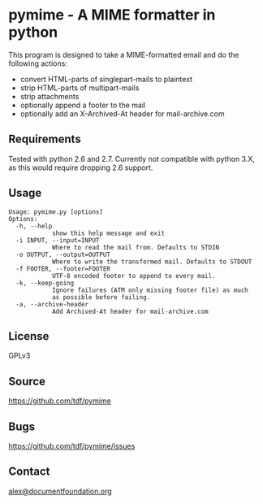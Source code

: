 pymime - A MIME formatter in python
===================================

This program is designed to take a MIME-formatted email and do the following actions:
- convert HTML-parts of singlepart-mails to plaintext
- strip HTML-parts of multipart-mails
- strip attachments
- optionally append a footer to the mail
- optionally add an X-Archived-At header for mail-archive.com

Requirements
------------

Tested with python 2.6 and 2.7.
Currently not compatible with python 3.X, as this would require dropping 2.6 support.

Usage
-----

	Usage: pymime.py [options]
	Options:
	  -h, --help
	            show this help message and exit
	  -i INPUT, --input=INPUT
	            Where to read the mail from. Defaults to STDIN
	  -o OUTPUT, --output=OUTPUT
	            Where to write the transformed mail. Defaults to STDOUT
	  -f FOOTER, --footer=FOOTER
	            UTF-8 encoded footer to append to every mail.
	  -k, --keep-going      
	            Ignore failures (ATM only missing footer file) as much
	            as possible before failing.
	  -a, --archive-header      
	            Add Archived-At header for mail-archive.com
	

License
-------

GPLv3

Source
------

https://github.com/tdf/pymime

Bugs
----

https://github.com/tdf/pymime/issues

Contact
-------

alex@documentfoundation.org